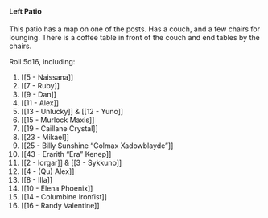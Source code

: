 #### Left Patio

This patio has a map on one of the posts. Has a couch, and a few chairs for lounging. There is a coffee table in front of the couch and end tables by the chairs. 

  

Roll 5d16, including: 
1. [[5 - Naissana]]
2. [[7 - Ruby]]
3. [[9 - Dan]]
4. [[11 - Alex]]
5. [[13 - Unlucky]] & [[12 - Yuno]] 
6. [[15 - Murlock Maxis]]
7. [[19 - Caillane Crystal]]
8. [[23 - Mikael]]
9. [[25 - Billy Sunshine “Colmax Xadowblayde”]]
10. [[43 - Erarith “Era” Kenep]]
11. [[2 - Iorgar]] & [[3 - Sykkuno]]
12. [[4 - (Qu) Alex]]
13. [[8 - Illa]]
14. [[10 - Elena Phoenix]] 
15. [[14 - Columbine Ironfist]]
16. [[16 - Randy Valentine]]


  
